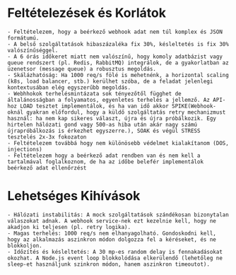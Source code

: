 # Feltételezések és Korlátok

    - Feltételezem, hogy a beérkező webhook adat nem túl komplex és JSON formátumú.
    - A belső szolgáltatások hibaszázaléka fix 30%, késleltetés is fix 30% valószínűséggel.
    - A 6 órás időkeret miatt nem valószínű, hogy komoly adatbázist vagy queue rendszert (pl. Redis, RabbitMQ) integrálok, de a gyakorlatban az üzenetsor (message queue) a robusztus megoldás.
    - Skálázhatóság: Ha 1000 req/s fölé is mehetnénk, a horizontal scaling (k8s, load balancer, stb.) kerülhet szóba, de a feladat jelenlegi kontextusában elég egyszerűbb megoldás.
    - Webhhokok terhelésmintázata sok tényezőtől függhet de általánosságban a folyamatos, egyenletes terhelés a jellemző. Az API-hoz LOAD tesztet implementálok, és ha van idő akkor SPIKE(Webhook-oknál gyakran előfordul, hogy a küldő szolgáltatás retry mechanizmust használ: ha nem kap sikeres választ, újra és újra próbálkozik. Egy hirtelen hálózati gond vagy 500-as hiba után akár nagy számú újrapróbálkozás is érkezhet egyszerre.), SOAK és végül STRESS tesztelés 2x-3x fokozaton
    - Feltételezem továbbá hogy nem különösebb védelmet kialakítanom (DOS, injections)
    - Feltételezem hogy a beérkező adat rendben van és nem kell a tartalmával foglalkoznom, de ha az időbe belefér implementálok beérkező adat ellenőrzést

# Lehetséges Kihívások

    - Hálózati instabilitás: A mock szolgáltatások szándékosan bizonytalan válaszokat adnak. A webhook service-nek ezt kezelnie kell, hogy ne akadjon ki teljesen (pl. retry logika).
    - Magas terhelés: 1000 req/s nem elhanyagolható. Gondoskodni kell, hogy az alkalmazás aszinkron módon dolgozza fel a kéréseket, és ne blokkoljon.
    - Időzítés és késleltetés: A 30 mp-es random delay is fennakadásokat okozhat. A Node.js event loop blokkolódása elkerülendő (lehetőleg ne sleep-et használjunk szinkron módon, hanem aszinkron timeoutot).
